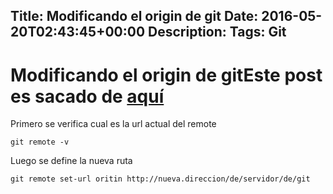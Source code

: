 Title: Modificando el origin de git
Date: 2016-05-20T02:43:45+00:00
Description: 
Tags: Git
---
# Modificando el origin de gitEste post es sacado de [aquí](https://help.github.com/articles/changing-a-remote-s-url/)

Primero se verifica cual es la url actual del remote
```
git remote -v
```

Luego se define la nueva ruta

```
git remote set-url oritin http://nueva.direccion/de/servidor/de/git
```